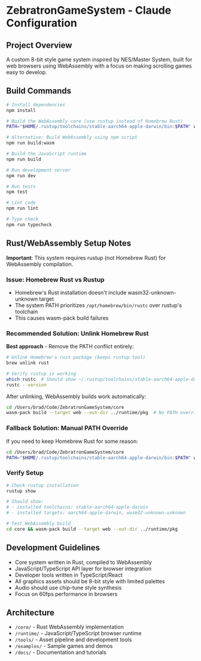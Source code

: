 # ZebratronGameSystem - Claude Configuration

## Project Overview
A custom 8-bit style game system inspired by NES/Master System, built for web browsers using WebAssembly with a focus on making scrolling games easy to develop.

## Build Commands
```bash
# Install dependencies
npm install

# Build the WebAssembly core (use rustup instead of Homebrew Rust)
PATH="$HOME/.rustup/toolchains/stable-aarch64-apple-darwin/bin:$PATH" wasm-pack build --target web --out-dir ../runtime/pkg

# Alternative: Build WebAssembly using npm script
npm run build:wasm

# Build the JavaScript runtime
npm run build

# Run development server
npm run dev

# Run tests
npm test

# Lint code
npm run lint

# Type check
npm run typecheck
```

## Rust/WebAssembly Setup Notes
**Important**: This system requires rustup (not Homebrew Rust) for WebAssembly compilation.

### Issue: Homebrew Rust vs Rustup
- Homebrew's Rust installation doesn't include wasm32-unknown-unknown target
- The system PATH prioritizes `/opt/homebrew/bin/rustc` over rustup's toolchain
- This causes wasm-pack build failures

### Recommended Solution: Unlink Homebrew Rust
**Best approach** - Remove the PATH conflict entirely:
```bash
# Unlink Homebrew's rust package (keeps rustup tool)
brew unlink rust

# Verify rustup is working
which rustc  # Should show ~/.rustup/toolchains/stable-aarch64-apple-darwin/bin/rustc
rustc --version
```

After unlinking, WebAssembly builds work automatically:
```bash
cd /Users/brad/Code/ZebratronGameSystem/core
wasm-pack build --target web --out-dir ../runtime/pkg  # No PATH override needed!
```

### Fallback Solution: Manual PATH Override
If you need to keep Homebrew Rust for some reason:
```bash
cd /Users/brad/Code/ZebratronGameSystem/core
PATH="$HOME/.rustup/toolchains/stable-aarch64-apple-darwin/bin:$PATH" wasm-pack build --target web --out-dir ../runtime/pkg
```

### Verify Setup
```bash
# Check rustup installation
rustup show

# Should show:
# - installed toolchains: stable-aarch64-apple-darwin
# - installed targets: aarch64-apple-darwin, wasm32-unknown-unknown

# Test WebAssembly build
cd core && wasm-pack build --target web --out-dir ../runtime/pkg
```

## Development Guidelines
- Core system written in Rust, compiled to WebAssembly
- JavaScript/TypeScript API layer for browser integration
- Developer tools written in TypeScript/React
- All graphics assets should be 8-bit style with limited palettes
- Audio should use chip-tune style synthesis
- Focus on 60fps performance in browsers

## Architecture
- `/core/` - Rust WebAssembly implementation
- `/runtime/` - JavaScript/TypeScript browser runtime
- `/tools/` - Asset pipeline and development tools
- `/examples/` - Sample games and demos
- `/docs/` - Documentation and tutorials